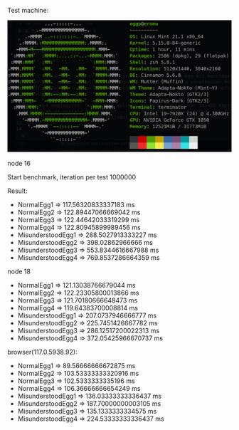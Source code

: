 Test machine:

![test machine](system_info.png)

node 16

Start benchmark, iteration per test 1000000

Result:
- NormalEgg1 => 117.56320833337183 ms
- NormalEgg2 => 122.89447066669042 ms
- NormalEgg3 => 122.44642033319299 ms
- NormalEgg4 => 122.80945899989456 ms
- MisunderstoodEgg1 => 288.5027913333227 ms
- MisunderstoodEgg2 => 398.02862966666 ms
- MisunderstoodEgg3 => 553.8344616667988 ms
- MisunderstoodEgg4 => 769.8537286664359 ms

node 18

- NormalEgg1 => 121.13038766679044 ms
- NormalEgg2 => 122.23305800013866 ms
- NormalEgg3 => 121.70180666648473 ms
- NormalEgg4 => 119.64383700008814 ms
- MisunderstoodEgg1 => 207.0737946666777 ms
- MisunderstoodEgg2 => 225.7451426667782 ms
- MisunderstoodEgg3 => 286.12517200022313 ms
- MisunderstoodEgg4 => 372.05425966670737 ms


browser(117.0.5938.92):

- NormalEgg1 => 89.56666666672875 ms
- NormalEgg2 => 103.53333333320916 ms
- NormalEgg3 => 102.5333333335196 ms
- NormalEgg4 => 106.36666666654249 ms
- MisunderstoodEgg1 => 136.03333333336437 ms
- MisunderstoodEgg2 => 187.70000000003105 ms
- MisunderstoodEgg3 => 135.1333333334575 ms
- MisunderstoodEgg4 => 224.53333333336437 ms
